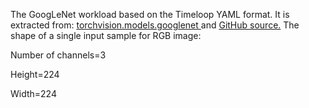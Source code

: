 The GoogLeNet workload based on the Timeloop YAML format. It is extracted from:
[torchvision.models.googlenet
](https://pytorch.org/vision/stable/_modules/torchvision/models/googlenet.html#googlenet) and [GitHub source.](https://github.com/pytorch/vision/blob/main/torchvision/models/googlenet.py)
The shape of a single input sample for RGB image:

Number of channels=3

Height=224

Width=224
